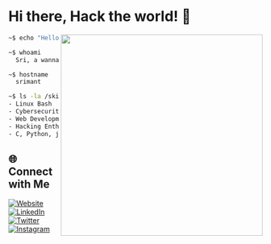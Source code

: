 # Hi there, Hack the world! 👾

<img  align="right" width ="400" src="https://user-images.githubusercontent.com/74038190/216644497-1951db19-8f3d-4e44-ac08-8e9d7e0d94a7.gif"> <!-- Optional: Add a cool terminal or personal header image -->

```bash
~$ echo "Hello, World! Let's code some exploits."

~$ whoami
  Sri, a wanna be hacker exploring the networks.

~$ hostname
  srimant

~$ ls -la /skills
- Linux Bash
- Cybersecurity
- Web Development
- Hacking Enthusiast
- C, Python, javascript, HTML
```
## 🌐 Connect with Me
[![Website](https://img.shields.io/badge/Website-000000?style=for-the-badge&logo=Google-Chrome&logoColor=white)](https://srimantb.github.io/)
[![LinkedIn](https://img.shields.io/badge/LinkedIn-0077B5?style=for-the-badge&logo=linkedin&logoColor=white)](https://www.linkedin.com/in/srii0/)
[![Twitter](https://img.shields.io/badge/Twitter-1DA1F2?style=for-the-badge&logo=twitter&logoColor=white)](https://x.com/srimantk666)
[![Instagram](https://img.shields.io/badge/Instagram-E4405F?style=for-the-badge&logo=instagram&logoColor=white)](https://instagram.com/srimant.404)

